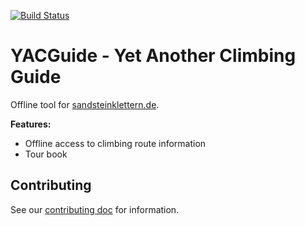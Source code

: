 [![Build Status](https://travis-ci.org/YacGroup/yacguide.svg?branch=master)](https://travis-ci.org/YacGroup/yacguide)

# YACGuide - Yet Another Climbing Guide

Offline tool for
[sandsteinklettern.de](http://www.sandsteinklettern.de).

**Features:**

 * Offline access to climbing route information
 * Tour book

## Contributing

See our [contributing doc](CONTRIBUTING.md) for information.
